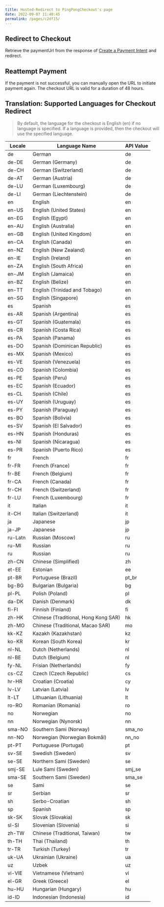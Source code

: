 ```yaml
---
title: Hosted-Redirect to PingPongCheckout's page
date: 2022-09-07 11:40:45
permalink: /pages/c2df15/
---
```



## Redirect to Checkout

Retrieve the paymentUrl from the response of <a href="/pages/a2c224/" target="_blank">  Create a Payment Intent</a> and redirect.

## Reattempt Payment

If the payment is not successful, you can manually open the URL to initiate payment again. The checkout URL is valid for a duration of 48 hours.



## Translation: Supported Languages for Checkout Redirect

> By default, the language for the checkout is English (en) if no language is specified. If a language is provided, then the checkout will use the specified language.

| Locale  | Language Name                        | API Value |
|---------|--------------------------------------|-----------|
| de      | German                               | de        |
| de-DE   | German (Germany)                     | de        |
| de-CH   | German (Switzerland)                 | de        |
| de-AT   | German (Austria)                     | de        |
| de-LU   | German (Luxembourg)                  | de        |
| de-LI   | German (Liechtenstein)               | de        |
| en      | English                              | en        |
| en-US   | English (United States)              | en        |
| en-EG   | English (Egypt)                      | en        |
| en-AU   | English (Australia)                  | en        |
| en-GB   | English (United Kingdom)             | en        |
| en-CA   | English (Canada)                     | en        |
| en-NZ   | English (New Zealand)                | en        |
| en-IE   | English (Ireland)                    | en        |
| en-ZA   | English (South Africa)               | en        |
| en-JM   | English (Jamaica)                    | en        |
| en-BZ   | English (Belize)                     | en        |
| en-TT   | English (Trinidad and Tobago)        | en        |
| en-SG   | English (Singapore)                  | en        |
| es      | Spanish                              | es        |
| es-AR   | Spanish (Argentina)                  | es        |
| es-GT   | Spanish (Guatemala)                  | es        |
| es-CR   | Spanish (Costa Rica)                 | es        |
| es-PA   | Spanish (Panama)                     | es        |
| es-DO   | Spanish (Dominican Republic)         | es        |
| es-MX   | Spanish (Mexico)                     | es        |
| es-VE   | Spanish (Venezuela)                  | es        |
| es-CO   | Spanish (Colombia)                   | es        |
| es-PE   | Spanish (Peru)                       | es        |
| es-EC   | Spanish (Ecuador)                    | es        |
| es-CL   | Spanish (Chile)                      | es        |
| es-UY   | Spanish (Uruguay)                    | es        |
| es-PY   | Spanish (Paraguay)                   | es        |
| es-BO   | Spanish (Bolivia)                    | es        |
| es-SV   | Spanish (El Salvador)                | es        |
| es-HN   | Spanish (Honduras)                   | es        |
| es-NI   | Spanish (Nicaragua)                  | es        |
| es-PR   | Spanish (Puerto Rico)                | es        |
| fr      | French                               | fr        |
| fr-FR   | French (France)                      | fr        |
| fr-BE   | French (Belgium)                     | fr        |
| fr-CA   | French (Canada)                      | fr        |
| fr-CH   | French (Switzerland)                 | fr        |
| fr-LU   | French (Luxembourg)                  | fr        |
| it      | Italian                              | it        |
| it-CH   | Italian (Switzerland)                | it        |
| ja      | Japanese                             | jp        |
| ja-JP   | Japanese                             | jp        |
| ru-Latn | Russian (Moscow)                     | ru        |
| ru-MI   | Russian                              | ru        |
| ru      | Russian                              | ru        |
| zh-CN   | Chinese (Simplified)                 | zh        |
| et-EE   | Estonian                             | ee        |
| pt-BR   | Portuguese (Brazil)                  | pt_br     |
| bg-BG   | Bulgarian (Bulgaria)                 | bg        |
| pl-PL   | Polish (Poland)                      | pl        |
| da-DK   | Danish (Denmark)                     | dk        |
| fi-FI   | Finnish (Finland)                    | fi        |
| zh-HK   | Chinese (Traditional, Hong Kong SAR) | hk        |
| zh-MO   | Chinese (Traditional, Macao SAR)     | mo        |
| kk-KZ   | Kazakh (Kazakhstan)                  | kz        |
| ko-KR   | Korean (South Korea)                 | kr        |
| nl-NL   | Dutch (Netherlands)                  | nl        |
| nl-BE   | Dutch (Belgium)                      | nl        |
| fy-NL   | Frisian (Netherlands)                | fy        |
| cs-CZ   | Czech (Czech Republic)               | cs        |
| hr-HR   | Croatian (Croatia)                   | cy        |
| lv-LV   | Latvian (Latvia)                     | lv        |
| lt-LT   | Lithuanian (Lithuania)               | lt        |
| ro-RO   | Romanian (Romania)                   | ro        |
| no      | Norwegian                            | no        |
| nn      | Norwegian (Nynorsk)                  | nn        |
| sma-NO  | Southern Sami (Norway)               | sma_no    |
| nn-NO   | Norwegian (Norwegian Bokmål)         | nn_no     |
| pt-PT   | Portuguese (Portugal)                | pt        |
| sv-SE   | Swedish (Sweden)                     | sv        |
| se-SE   | Northern Sami (Sweden)               | se        |
| smj-SE  | Lule Sami (Sweden)                   | smj_se    |
| sma-SE  | Southern Sami (Sweden)               | sma_se    |
| se      | Sami                                 | se        |
| sr      | Serbian                              | sr        |
| sh      | Serbo-Croatian                       | sh        |
| sp      | Spanish                              | sp        |
| sk-SK   | Slovak (Slovakia)                    | sk        |
| sl-SI   | Slovenian (Slovenia)                 | si        |
| zh-TW   | Chinese (Traditional, Taiwan)        | tw        |
| th-TH   | Thai (Thailand)                      | th        |
| tr-TR   | Turkish (Turkey)                     | tr        |
| uk-UA   | Ukrainian (Ukraine)                  | ua        |
| uz      | Uzbek                                | uz        |
| vi-VIE  | Vietnamese (Vietnam)                 | vi        |
| el-GR   | Greek (Greece)                       | el        |
| hu-HU   | Hungarian (Hungary)                  | hu        |
| id-ID   | Indonesian (Indonesia)               | id        |


